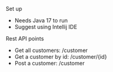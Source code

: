 Set up
* Needs Java 17 to run
* Suggest using Intellij IDE

Rest API points

* Get all customers: /customer
* Get a customer by id: /customer/{id}
* Post a customer: /customer


